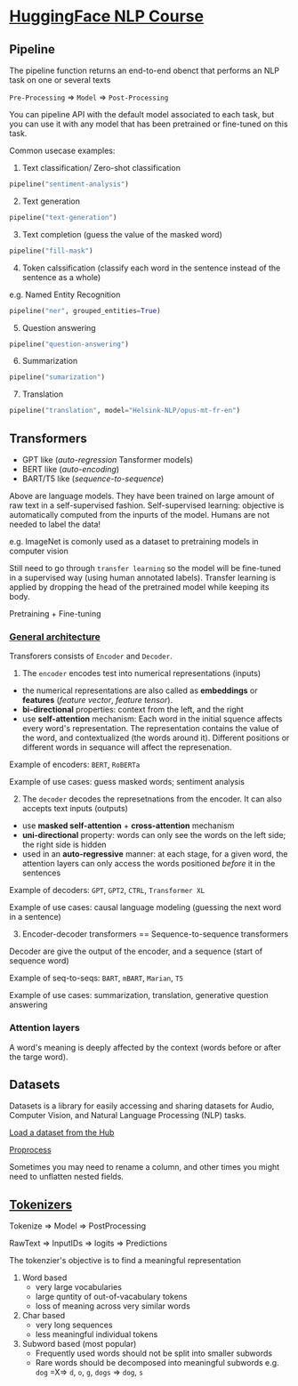 # [HuggingFace NLP Course](https://huggingface.co/learn/nlp-course/chapter1/1)

## Pipeline

The pipeline function returns an end-to-end obenct that performs an NLP task on one or several texts

`Pre-Processing` => `Model` => `Post-Processing`

You can pipeline API with the default model associated to each task, but you can use it with any model that has been pretrained or fine-tuned on this task.

Common usecase examples:

1. Text classification/ Zero-shot classification

```python
pipeline("sentiment-analysis")
```

2. Text generation

```python
pipeline("text-generation")
```

3. Text completion (guess the value of the masked word)

```python
pipeline("fill-mask")
```

4. Token calssification (classify each word in the sentence instead of the sentence as a whole)

e.g. Named Entity Recognition

```python
pipeline("ner", grouped_entities=True)
```

5. Question answering

```python
pipeline("question-answering")
```

6. Summarization

```python
pipeline("sumarization")
```

7. Translation

```python
pipeline("translation", model="Helsink-NLP/opus-mt-fr-en")
```

## Transformers

- GPT like (*auto-regression* Tansformer models)
- BERT like (*auto-encoding*)
- BART/T5 like (*sequence-to-sequence*)

Above are language models. They have been trained on large amount of raw text in a self-supervised fashion. Self-supervised learning: objective is automatically computed from the inpurts of the model. Humans are not needed to label the data!

e.g. ImageNet is comonly used as a dataset to pretraining models in computer vision

Still need to go through `transfer learning` so the model will be fine-tuned in a supervised way (using human annotated labels). Transfer learning is applied by dropping the head of the pretrained model while keeping its body. 

Pretraining + Fine-tuning

### [General architecture](https://youtu.be/H39Z_720T5s)

Transforers consists of `Encoder` and `Decoder`.

1. The `encoder` encodes test into numerical representations (inputs)

- the numerical representations are also called as **embeddings** or **features** (*feature vector*, *feature tensor*).  
- **bi-directional** properties: context from the left, and the right
- use **self-attention** mechanism: Each word in the initial squence affects every word's representation. The representation contains the value of the word, and contextualized (the words around it). Different positions or different words in sequance will affect the represenation. 

Example of encoders: `BERT`, `RoBERTa`

Example of use cases: guess masked words; sentiment analysis

2. The `decoder` decodes the represetnations from the encoder. It can also accepts text inputs (outputs)

- use **masked self-attention** + **cross-attention** mechanism
- **uni-directional** property: words can only see the words on the left side; the right side is hidden
- used in an **auto-regressive** manner: at each stage, for a given word, the attention layers can only access the words positioned *before* it in the sentences

Example of decoders: `GPT`, `GPT2`, `CTRL`, `Transformer XL`

Example of use cases: causal language modeling (guessing the next word in a sentence)

3. Encoder-decoder transformers == Sequence-to-sequence transformers

Decoder are give the output of the encoder, and a sequence (start of sequence word)

Example of seq-to-seqs: `BART`, `mBART`, `Marian`, `T5`

Example of use cases: summarization, translation, generative question answering

### Attention layers

A word's meaning is deeply affected by the context (words before or after the targe word).





## Datasets

Datasets is a library for easily accessing and sharing datasets for Audio, Computer Vision, and Natural Language Processing (NLP) tasks.

[Load a dataset from the Hub](https://huggingface.co/docs/datasets/load_hub)

[Proprocess](https://huggingface.co/docs/datasets/use_dataset)

Sometimes you may need to rename a column, and other times you might need to unflatten nested fields.






## [Tokenizers](https://youtu.be/VFp38yj8h3A?si=GD7nYxwRkGjZyb4I)

Tokenize => Model => PostProcessing

RawText => InputIDs => logits => Predictions

The tokenzier's objective is to find a meaningful representation

1. Word based
    * very large vocabularies
    * large quntity of out-of-vacabulary tokens
    * loss of meaning across very similar words
2. Char based
    * very long sequences
    * less meaningful individual tokens
3. Subword based (most popular)
    * Frequently used words should not be split into smaller subwords
    * Rare words should be decomposed into meaningful subwords
    e.g. `dog` =X=> `d`, `o`, `g`, `dogs` => `dog`, `s`
